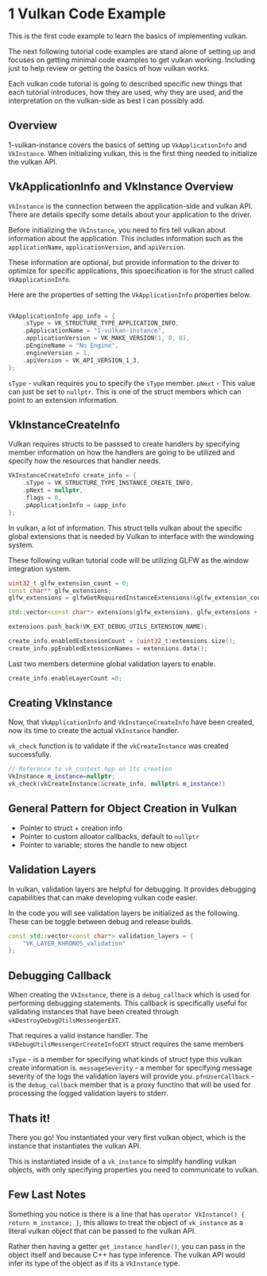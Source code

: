 # 1 Vulkan Code Example

This is the first code example to learn the basics of implementing vulkan.

The next following tutorial code examples are stand alone of setting up and focuses on getting minimal code examples to get vulkan working. Including just to help review or getting the basics of how vulkan works.


Each vulkan code tutorial is going to described specific new things that each tutorial introduces, how they are used, why they are used, and the interpretation on the vulkan-side as best I can possibly add.

## Overview

1-vulkan-instance covers the basics of setting up `VkApplicationInfo` and `VkInstance`. When initializing vulkan, this is the first thing needed to initialize the vulkan API.


## VkApplicationInfo and VkInstance Overview

`VkInstance` is the connection between the application-side and vulkan API. There are details specify some details about your application to the driver.


Before initializing the `VkInstance`, you need to firs tell vulkan about information about the application. This includes information such as the `applicationName`, `applicationVersion`, and `apiVersion`.

These information are optional, but provide information to the driver to optimize for specific applications, this spoecification is for the struct called `VkApplicationInfo`.

Here are the properties of setting the `VkApplicationInfo` properties below.

```C++

VkApplicationInfo app_info = {
    .sType = VK_STRUCTURE_TYPE_APPLICATION_INFO,
    .pApplicationName = "1-vulkan-instance",
    .applicationVersion = VK_MAKE_VERSION(1, 0, 0),
    .pEngineName = "No Engine",
    .engineVersion = 1,
    .apiVersion = VK_API_VERSION_1_3,
};
```

`sType` - vulkan requires you to specify the `sType` member.
`pNext` - This value can just be set to `nullptr`. This is one of the struct members which can point to an extension information.

## VkInstanceCreateInfo

Vulkan requires structs to be passsed to create handlers by specifying member information on how the handlers are going to be utilized and specify how the resources that handler needs.

```C++
VkInstanceCreateInfo create_info = {
    .sType = VK_STRUCTURE_TYPE_INSTANCE_CREATE_INFO,
    .pNext = nullptr,
    .flags = 0,
    .pApplicationInfo = &app_info
};
```

In vulkan, a lot of information. This struct tells vulkan about the specific global extensions that is needed by Vulkan to interface with the windowing system.

These following vulkan tutorial code will be utilizing GLFW as the window integration system.


```C++
uint32_t glfw_extension_count = 0;
const char** glfw_extensions;
glfw_extensions = glfwGetRequiredInstanceExtensions(&glfw_extension_count);

std::vector<const char*> extensions(glfw_extensions, glfw_extensions + glfw_extension_count);

extensions.push_back(VK_EXT_DEBUG_UTILS_EXTENSION_NAME);

create_info.enabledExtensionCount = (uint32_t)extensions.size();
create_info.ppEnabledExtensionNames = extensions.data();
```

Last two members determine global validation layers to enable.

```C++
create_info.enableLayerCount =0;
```

## Creating VkInstance

Now, that `VkApplicationInfo` and `VkInstanceCreateInfo` have been created, now its time to create the actual `VkInstance` handler.

`vk_check` function is to validate if the `vkCreateInstance` was created successfully.

```C++
// Reference to vk_context.hpp on its creation
VkInstance m_instance=nullptr;
vk_check(vkCreateInstance(&create_info, nullptr& m_instance))
```

## General Pattern for Object Creation in Vulkan

* Pointer to struct + creation info
* Pointer to custom alloator callbacks, default to `nullptr`
* Pointer to variable; stores the handle to new object


## Validation Layers

In vulkan, validation layers are helpful for debugging. It provides debugging capabilities that can make developing vulkan code easier.

In the code you will see validation layers be initialized as the following. These can be toggle between debug and release builds.

```C++
const std::vector<const char*> validation_layers = {
    "VK_LAYER_KHRONOS_validation"
};
```

## Debugging Callback

When creating the `VkInstance`, there is a `debug_callback` which is used for performing debugging statements. This callback is specifically useful for validating instances that have been created through `vkDestroyDebugUtilsMessengerEXT`.

That requires a valid instance handler. The `VkDebugUtilsMessengerCreateInfoEXT` struct requires the same members

`sType` - is a member for specifying what kinds of struct type this vulkan create information is.
`messageSeverity` - a member for specifying message severity of the logs the validation layers will provide you.
`pfnUserCallback` - is the `debug_callback` member that is a proxy functino that will be used for processing the logged validation layers to stderr. 

## Thats it!

There you go! You instantiated your very first vulkan object, which is the instance that instantiates the vulkan API.

This is instantiated inside of a `vk_instance` to simplify handling vulkan objects, with only specifying properties you need to communicate to vulkan.


## Few Last Notes

Something you notice is there is a line that has `operator VkInstance() { return m_instance; }`, this allows to treat the object of `vk_instance` as a literal vulkan object that can be passed to the vulkan API.

Rather then having a getter `get_instance_handler()`, you can pass in the object itself and because C++ has type inference. The vulkan API would infer its type of the object as if its a `VkInstance` type.

